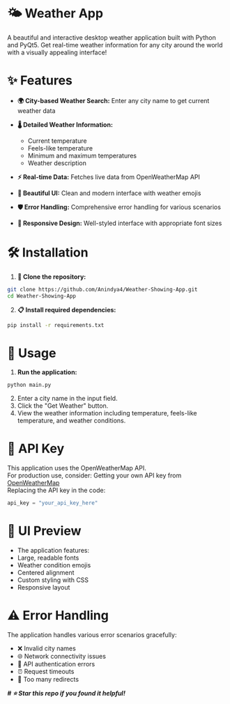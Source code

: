 # 🌤️ Weather App
A beautiful and interactive desktop weather application built with Python and PyQt5. Get real-time weather information for any city around the world with a visually appealing interface!

# ✨ Features
* **🌍 City-based Weather Search:** Enter any city name to get current weather data
* **🌡️ Detailed Weather Information:**
  * Current temperature
  * Feels-like temperature
  * Minimum and maximum temperatures
  * Weather description

* **⚡ Real-time Data:** Fetches live data from OpenWeatherMap API
* **🎨 Beautiful UI:** Clean and modern interface with weather emojis
* **🛡️ Error Handling:** Comprehensive error handling for various scenarios
* **📱 Responsive Design:** Well-styled interface with appropriate font sizes

# 🛠️ Installation
1. **🧬 Clone the repository:**
```bash
git clone https://github.com/Anindya4/Weather-Showing-App.git
cd Weather-Showing-App
```
2. **📋 Install required dependencies:**
```bash
pip install -r requirements.txt
```
# 🚀 Usage
1. **Run the application:**
```python
python main.py
```
2. Enter a city name in the input field.
3. Click the "Get Weather" button.
4. View the weather information including temperature, feels-like temperature, and weather conditions.

# 🔑 API Key
This application uses the OpenWeatherMap API.  
For production use, consider:
Getting your own API key from [OpenWeatherMap](https://openweathermap.org/api)  
Replacing the API key in the code:
```python
api_key = "your_api_key_here"
```
# 🎨 UI Preview
* The application features:
* Large, readable fonts
* Weather condition emojis
* Centered alignment
* Custom styling with CSS
* Responsive layout

# ⚠️ Error Handling
The application handles various error scenarios gracefully:
* ❌ Invalid city names
* 🌐 Network connectivity issues
* 🔑 API authentication errors
* ⏰ Request timeouts
* 🔄 Too many redirects

***# ⭐ Star this repo if you found it helpful!***





